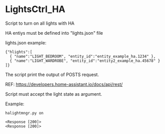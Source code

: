 # LightsCtrl_HA
Script to turn on all lights with HA

HA entiys must be defined into "lights.json" file

lights.json example:

```
{"hlights":[
  { "name":"LIGHT_BEDROOM", "entity_id":"entity_example_ha.1234" },
  { "name":"LIGHT_WARDROBE", "entity_id":"entity2_example_ha.45678" }
]}

```
The script print the output of POSTS request.

REF:
https://developers.home-assistant.io/docs/api/rest/

Script must accept the light state as argument.

Example:

```
halightmngr.py on

<Response [200]>
<Response [200]>
```
